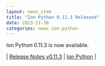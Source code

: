 ```yaml
---
layout: news_item
title: "Ion Python 0.11.3 Released"
date: 2023-11-30
categories: news ion-python
---
```


Ion Python 0.11.3 is now available.

| [Release Notes v0.11.3](https://github.com/amazon-ion/ion-python/releases/tag/v0.11.3) | [Ion Python](https://github.com/amazon-ion/ion-python) |

